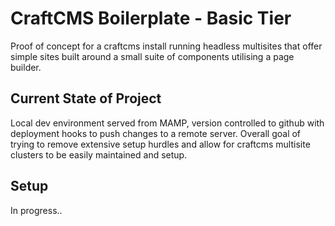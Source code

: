 # CraftCMS Boilerplate - Basic Tier
Proof of concept for a craftcms install running headless multisites that offer simple sites built around a small suite of components utilising a page builder.

## Current State of Project
Local dev environment served from MAMP, version controlled to github with deployment hooks to push changes to a remote server. Overall goal of trying to remove extensive setup hurdles and allow for craftcms multisite clusters to be easily maintained and setup.

## Setup
In progress..